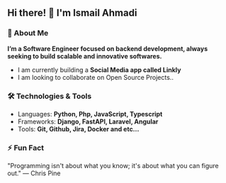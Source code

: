 ## Hi there! 👋 I'm Ismail Ahmadi  

### 🚀 About Me

**I’m a Software Engineer focused on backend development, always seeking to build scalable and innovative softwares.**
- I am currently building a **Social Media app called Linkly**
- I am looking to collaborate on Open Source Projects..

### 🛠️ Technologies & Tools

- Languages: **Python, Php, JavaScript, Typescript**
- Frameworks: **Django, FastAPI, Laravel, Angular**
- Tools: **Git, Github, Jira, Docker and etc...**  

### ⚡ Fun Fact
"Programming isn't about what you know; it's about what you can figure out." — Chris Pine
